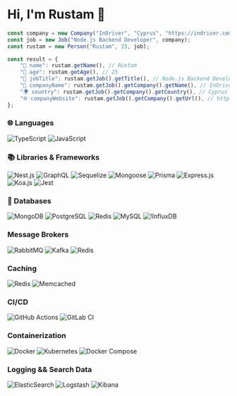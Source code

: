 # Hi, I'm Rustam 👋

```typescript
const company = new Company("InDriver", "Cyprus", "https://indriver.com/");
const job = new Job("Node.js Backend Developer", company);
const rustam = new Person("Rustam", 25, job);

const result = {
    "👤 name": rustam.getName(), // Rustam
    "🎂 age": rustam.getAge(), // 25
    "👔 jobTitle": rustam.getJob().getTitle(), // Node.js Backend Developer
    "🏢 companyName": rustam.getJob().getCompany().getName(), // InDriver
    "🌍 country": rustam.getJob().getCompany().getCountry(), // Cyprus
    "🌐 companyWebsite": rustam.getJob().getCompany().getUrl(), // https://indriver.com/
};
```

### 🌐 Languages
![TypeScript](https://img.shields.io/badge/TypeScript-007ACC?style=for-the-badge&logo=typescript&logoColor=white)
![JavaScript](https://img.shields.io/badge/JavaScript-F7DF1E?style=for-the-badge&logo=javascript&logoColor=black)

### 📚 Libraries & Frameworks
![Nest.js](https://img.shields.io/badge/Nest.js-E0234E?style=for-the-badge&logo=nestjs&logoColor=white)
![GraphQL](https://img.shields.io/badge/GraphQL-E10098?style=for-the-badge&logo=graphql&logoColor=white)
![Sequelize](https://img.shields.io/badge/Sequelize-52B0E7?style=for-the-badge&logo=sequelize&logoColor=white)
![Mongoose](https://img.shields.io/badge/Mongoose-47A248?style=for-the-badge&logo=mongoose&logoColor=white)
![Prisma](https://img.shields.io/badge/Prisma-0C344B?style=for-the-badge&logo=prisma&logoColor=white)
![Express.js](https://img.shields.io/badge/Express.js-404D59?style=for-the-badge)
![Koa.js](https://img.shields.io/badge/Koa.js-2188B6?style=for-the-badge&logo=koajs&logoColor=white)
![Jest](https://img.shields.io/badge/Jest-C21325?style=for-the-badge&logo=jest&logoColor=white)

### 🐘 Databases
![MongoDB](https://img.shields.io/badge/MongoDB-4EA94B?style=for-the-badge&logo=mongodb&logoColor=white)
![PostgreSQL](https://img.shields.io/badge/PostgreSQL-316192?style=for-the-badge&logo=postgresql&logoColor=white)
![Redis](https://img.shields.io/badge/Redis-DC382D?style=for-the-badge&logo=redis&logoColor=white)
![MySQL](https://img.shields.io/badge/MySQL-00000F?style=for-the-badge&logo=mysql&logoColor=white)
![!InfluxDB](https://img.shields.io/badge/InfluxDB-22ADF6?style=for-the-badge&logo=influxdb&logoColor=white)

### Message Brokers
![RabbitMQ](https://img.shields.io/badge/RabbitMQ-FF6600?style=for-the-badge&logo=rabbitmq&logoColor=white)
![Kafka](https://img.shields.io/badge/Apache%20Kafka-231F20?style=for-the-badge&logo=apachekafka&logoColor=white)
![Redis](https://img.shields.io/badge/Redis-DC382D?style=for-the-badge&logo=redis&logoColor=white)

### Caching
![Redis](https://img.shields.io/badge/Redis-DC382D?style=for-the-badge&logo=redis&logoColor=white)
![Memcached](https://img.shields.io/badge/Memcached-1E90FF?style=for-the-badge&logo=memcached&logoColor=white)

### CI/CD
![GitHub Actions](https://img.shields.io/badge/GitHub%20Actions-2088FF?style=for-the-badge&logo=github%20actions&logoColor=white)
![GitLab CI](https://img.shields.io/badge/GitLab%20CI-330F63?style=for-the-badge&logo=gitlab&logoColor=white)

### Containerization
![Docker](https://img.shields.io/badge/Docker-2CA5E0?style=for-the-badge&logo=docker&logoColor=white)
![Kubernetes](https://img.shields.io/badge/Kubernetes-326CE5?style=for-the-badge&logo=kubernetes&logoColor=white)
![Docker Compose](https://img.shields.io/badge/Docker%20Compose-007ACC?style=for-the-badge&logo=docker&logoColor=white)

### Logging && Search Data
![ElasticSearch](https://img.shields.io/badge/ElasticSearch-005571?style=for-the-badge&logo=elasticsearch&logoColor=white)
![Logstash](https://img.shields.io/badge/Logstash-005571?style=for-the-badge&logo=logstash&logoColor=white)
![Kibana](https://img.shields.io/badge/Kibana-005571?style=for-the-badge&logo=kibana&logoColor=white)


